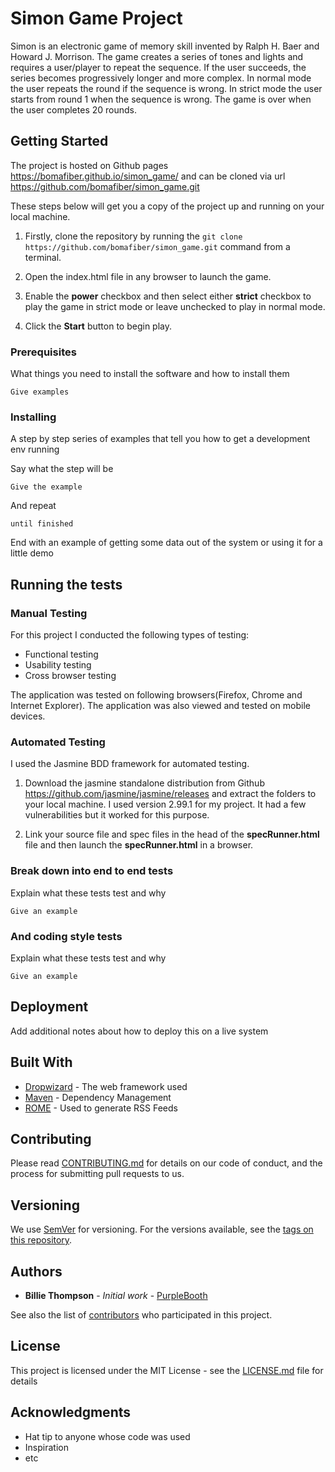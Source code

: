 # Simon Game Project

Simon is an electronic game of memory skill invented by Ralph H. Baer and Howard J. Morrison.
The game creates a series of tones and lights and requires a user/player to repeat the sequence.
If the user succeeds, the series becomes progressively longer and more complex. In normal mode the user repeats the round if the sequence is wrong. In strict mode the user starts from round 1 when the sequence is wrong. The game is over when the user completes 20 rounds.

## Getting Started

The project is hosted on Github pages https://bomafiber.github.io/simon_game/ and can be cloned via url https://github.com/bomafiber/simon_game.git

These steps below will get you a copy of the project up and running on your local machine.

1. Firstly, clone the repository by running the ```git clone https://github.com/bomafiber/simon_game.git``` command from a terminal.

2. Open the index.html file in any browser to launch the game.

3. Enable the **power** checkbox and then select either **strict** checkbox to play the game in strict mode or leave unchecked to play in normal mode.

3. Click the **Start** button to begin play.


### Prerequisites

What things you need to install the software and how to install them

```
Give examples
```

### Installing

A step by step series of examples that tell you how to get a development env running

Say what the step will be

```
Give the example
```

And repeat

```
until finished
```

End with an example of getting some data out of the system or using it for a little demo

## Running the tests


### Manual Testing

For this project I conducted the following types of testing:

* Functional testing
* Usability testing
* Cross browser testing

 The application was tested on following browsers(Firefox, Chrome and Internet Explorer). The application was also viewed and tested on  mobile devices.



### Automated Testing  

I used the Jasmine BDD framework for automated testing.

 1. Download the jasmine standalone distribution from Github https://github.com/jasmine/jasmine/releases and extract the folders to your local machine. I used version 2.99.1 for my project. It had a few vulnerabilities but it worked for this purpose.

 2. Link your source file and spec files in the head of the **specRunner.html** file and then launch the **specRunner.html** in a browser.


### Break down into end to end tests

Explain what these tests test and why

```
Give an example
```

### And coding style tests

Explain what these tests test and why

```
Give an example
```

## Deployment

Add additional notes about how to deploy this on a live system

## Built With

* [Dropwizard](http://www.dropwizard.io/1.0.2/docs/) - The web framework used
* [Maven](https://maven.apache.org/) - Dependency Management
* [ROME](https://rometools.github.io/rome/) - Used to generate RSS Feeds

## Contributing

Please read [CONTRIBUTING.md](https://gist.github.com/PurpleBooth/b24679402957c63ec426) for details on our code of conduct, and the process for submitting pull requests to us.

## Versioning

We use [SemVer](http://semver.org/) for versioning. For the versions available, see the [tags on this repository](https://github.com/your/project/tags).

## Authors

* **Billie Thompson** - *Initial work* - [PurpleBooth](https://github.com/PurpleBooth)

See also the list of [contributors](https://github.com/your/project/contributors) who participated in this project.

## License

This project is licensed under the MIT License - see the [LICENSE.md](LICENSE.md) file for details

## Acknowledgments

* Hat tip to anyone whose code was used
* Inspiration
* etc
